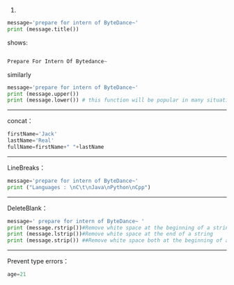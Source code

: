 

1. 
``` python
message='prepare for intern of ByteDance~'
print (message.title())
```

shows:
``` python

Prepare For Intern Of Bytedance~

```

similarly
``` python
message='prepare for intern of ByteDance~'
print (message.upper())
print (message.lower()) # this function will be popular in many situation for user input
```

****

concat：
``` python
firstName='Jack'
lastName='Real'
fullName=firstName+" "+lastName
```
****

LineBreaks：
```python
message='prepare for intern of ByteDance~'
print ("Languages : \nC\t\nJava\nPython\nCpp")
```
****
DeleteBlank：
```python
message=' prepare for intern of ByteDance~ '
print (message.rstrip())#Remove white space at the beginning of a string
print (message.lstrip())#Remove white space at the end of a string
print (message.strip()) ##Remove white space both at the beginning of a string and at the end of a string

```
****

Prevent type errors：
```python
age=21

```
